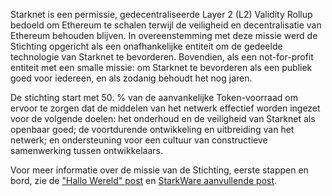 Starknet is een permissie, gedecentraliseerde Layer 2 (L2) Validity Rollup bedoeld om Ethereum te schalen terwijl de veiligheid en decentralisatie van Ethereum behouden blijven. In overeenstemming met deze missie werd de Stichting opgericht als een onafhankelijke entiteit om de gedeelde technologie van Starknet te bevorderen. Bovendien, als een not-for-profit entiteit met een smalle missie: om Starknet te bevorderen als een publiek goed voor iedereen, en als zodanig behoudt het nog jaren.

De stichting start met 50. % van de aanvankelijke Token-voorraad om ervoor te zorgen dat de middelen van het netwerk effectief worden ingezet voor de volgende doelen: het onderhoud en de veiligheid van Starknet als openbaar goed; de voortdurende ontwikkeling en uitbreiding van het netwerk; en ondersteuning voor een cultuur van constructieve samenwerking tussen ontwikkelaars.

Voor meer informatie over de missie van de Stichting, eerste stappen en bord, zie de ["Hallo Wereld" post](https://medium.com/@StarkNet_Foundation/welcome-to-the-world-starknet-foundation-7bd55d5dbc59) en [StarkWare aanvullende post](https://medium.com/starkware/introducing-the-starknet-foundation-bd4b4379fbb).